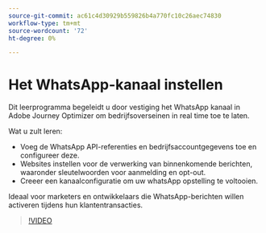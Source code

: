 ```yaml
---
source-git-commit: ac61c4d30929b559826b4a770fc10c26aec74830
workflow-type: tm+mt
source-wordcount: '72'
ht-degree: 0%

---
```

# Het WhatsApp-kanaal instellen

Dit leerprogramma begeleidt u door vestiging het WhatsApp kanaal in Adobe Journey Optimizer om bedrijfsoverseinen in real time toe te laten.

Wat u zult leren:

* Voeg de WhatsApp API-referenties en bedrijfsaccountgegevens toe en configureer deze.
* Websites instellen voor de verwerking van binnenkomende berichten, waaronder sleutelwoorden voor aanmelding en opt-out.
* Creeer een kanaalconfiguratie om uw whatsApp opstelling te voltooien.

Ideaal voor marketers en ontwikkelaars die WhatsApp-berichten willen activeren tijdens hun klantentransacties.

>[!VIDEO](https://video.tv.adobe.com/v/3470268/?learn=on&enablevpops)

